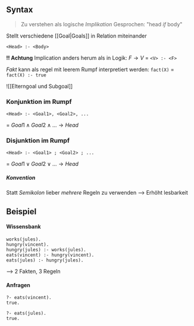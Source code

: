 ## Syntax
> Zu verstehen als logische _Implikation_
> Gesprochen: "head _if_ body"

Stellt verschiedene [[Goal|Goals]] in Relation miteinander
```
<Head> :- <Body>
```
**!! Achtung** Implication anders herum als in Logik:
$F \rightarrow V$ = `<V> :- <F>`

_Fakt_  kann als regel mit leerem Rumpf interpretiert werden:
`fact(X)` = `fact(X) :- true`

![[Elterngoal und Subgoal]]
### Konjunktion im Rumpf
```
<Head> :- <Goal1>, <Goal2>, ...
```
= $Goal1 \land Goal2 \land ... \rightarrow Head$

### Disjunktion im Rumpf
```
<Head> :- <Goal1> ; <Goal2> ; ...
```
= $Goal1 \lor Goal2 \lor ... \rightarrow Head$

##### Konvention
Statt _Semikolon_ lieber _mehrere_ Regeln zu verwenden --> Erhöht lesbarkeit

## Beispiel
#### Wissensbank
```
works(jules).
hungry(vincent).
hungry(jules) :- works(jules).
eats(vincent) :- hungry(vincent).
eats(jules) :- hungry(jules).
```
--> 2 Fakten, 3 Regeln

#### Anfragen
```
?- eats(vincent).
true.

?- eats(jules).
true.
```
